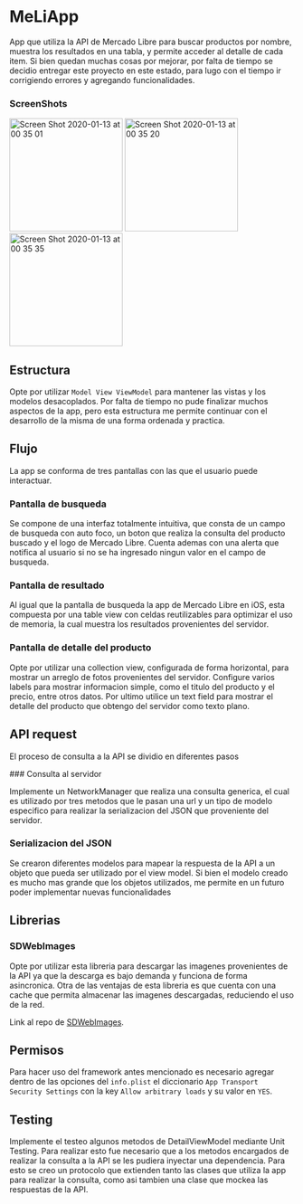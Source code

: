 # MeLiApp

App que utiliza la API de Mercado Libre para buscar productos por nombre, 
muestra los resultados en una tabla, y permite acceder al detalle de cada item.
Si bien quedan muchas cosas por mejorar, por falta de tiempo se decidio entregar este proyecto en este estado, para lugo con el tiempo ir corrigiendo errores y agregando funcionalidades.

### ScreenShots
<img width="200" alt="Screen Shot 2020-01-13 at 00 35 01" src="https://user-images.githubusercontent.com/30415736/72232096-c33e5080-359d-11ea-80cd-26eb5b181f16.png">            <img width="200" alt="Screen Shot 2020-01-13 at 00 35 20" src="https://user-images.githubusercontent.com/30415736/72232100-c76a6e00-359d-11ea-8bef-af5769242da7.png">           <img width="200" alt="Screen Shot 2020-01-13 at 00 35 35" src="https://user-images.githubusercontent.com/30415736/72232104-cafdf500-359d-11ea-8960-7632be1b388a.png">


## Estructura

Opte por utilizar `Model View ViewModel` para mantener las vistas y los modelos desacoplados. 
Por falta de tiempo no pude finalizar muchos aspectos de la app, pero esta estructura me permite continuar  con el desarrollo de la misma de una forma ordenada y practica.

## Flujo

La app se conforma de tres pantallas con las que el usuario puede interactuar.

### Pantalla de busqueda

Se compone de una interfaz totalmente intuitiva, que consta de un campo de busqueda con auto foco, un boton que realiza la consulta del producto buscado y el logo de Mercado Libre.
Cuenta ademas con una alerta que notifica al usuario si no se ha ingresado ningun valor en el campo de busqueda.

### Pantalla de resultado

Al igual que la pantalla de busqueda la app de Mercado Libre en iOS, esta compuesta por una table view con celdas reutilizables para optimizar el uso de memoria, la cual muestra los resultados provenientes del servidor.

### Pantalla de detalle del producto

Opte por utilizar una collection view, configurada de forma horizontal, para mostrar un arreglo de fotos provenientes del servidor.
Configure varios labels para mostrar informacion simple, como el titulo del producto y el precio, entre otros datos.
Por ultimo utilice un text field para mostrar el detalle del producto que obtengo del servidor como texto plano.

## API request

El proceso de consulta a la API se dividio en diferentes pasos

### Consulta al servidor

Implemente un NetworkManager que realiza una consulta generica, el cual es utilizado por tres metodos que le pasan una url y un tipo de modelo especifico para realizar la serializacion del JSON que proveniente del servidor.

### Serializacion del JSON

Se crearon diferentes modelos para mapear la respuesta de la API a un objeto que pueda ser utilizado por el view model.
Si bien el modelo creado es mucho mas grande que los objetos utilizados, me permite en un futuro poder implementar nuevas funcionalidades 

## Librerias

### SDWebImages

Opte por utilizar esta libreria para descargar las imagenes provenientes de la API ya que la descarga es bajo demanda y funciona de forma asincronica. 
Otra de las ventajas de esta libreria es que cuenta con una cache que permita almacenar las imagenes descargadas, reduciendo el uso de la red.

Link al repo de [SDWebImages](https://github.com/%/SDWebImage).

## Permisos 
Para hacer uso del framework antes mencionado es necesario agregar dentro de las opciones del `info.plist` el diccionario `App Transport Security Settings` con la key `Allow arbitrary loads` y su valor en `YES`.

## Testing

Implemente el testeo algunos metodos de DetailViewModel mediante Unit Testing. Para realizar esto fue necesario que a los metodos encargados de realizar la consulta a la API se les pudiera inyectar una dependencia. 
Para esto se creo un protocolo que extienden tanto las clases que utiliza la app para realizar la consulta, como asi tambien una clase que mockea las respuestas de la API.

